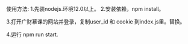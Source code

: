 使用方法:
1.先装nodejs.环境12.0以上。
2.安装依赖，npm install。

3.打开广财慕课的网站并登录，复制user_id 和 cookie 到index.js里。替换。

4.运行 npm run start.
